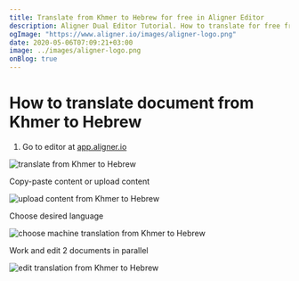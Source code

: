 ```yaml
---
title: Translate from Khmer to Hebrew for free in Aligner Editor
description: Aligner Dual Editor Tutorial. How to translate for free from Khmer to Hebrew. Aligner is multilingual document management platform. 
ogImage: "https://www.aligner.io/images/aligner-logo.png"
date: 2020-05-06T07:09:21+03:00
image: ../images/aligner-logo.png
onBlog: true
---
```


# How to translate document from Khmer to Hebrew

1. Go to editor at [app.aligner.io](https://app.aligner.io "Aligner App web page")

![translate from Khmer to Hebrew](../aligner-blank-editor.png "translate from Khmer to Hebrew")

Copy-paste content or upload content

![upload content from Khmer to Hebrew](../aligner-uploaded-document.png "upload content from Khmer to Hebrew")

Choose desired language

![choose machine translation from Khmer to Hebrew](../aligner-language-dropdown.png "choose machine translation from Khmer to Hebrew")

Work and edit 2 documents in parallel

![edit translation from Khmer to Hebrew](../aligner-double-sitded-editor.png "edit translation from Khmer to Hebrew")

